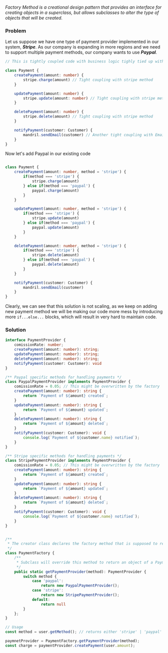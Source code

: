 *Factory Method is a creational design pattern that provides an interface for creating objects in a superclass, but allows subclasses to alter the type of objects that will be created.*


### Problem

Let us suppose we have one type of payment provider implemented in our system, ***Stripe***.
As our company is expanding in more regions and we need to support multiple payment methods, our company wants to use ***Paypal***.

```typescript
// This is tightly coupled code with business logic tighly tied up with Stripe as a payment service provider

class Payment {
    createPayment(amount: number) {
        stripe.charge(amount) // Tight coupling with stripe method
    }

    updatePayment(amount: number) {
        stripe.update(amount: number) // Tight coupling with stripe method
    }

    deletePayment(amount: number) {
        stripe.delete(amount) // Tight coupling with stripe method
    }

    notifyPayment(customer: Customer) {
        mandril.sendEmail(customer) // Another tight coupling with Emails Service Provider
    }
}
```

 Now let's add Paypal in our existing code
```typescript

class Payment {
    createPayment(amount: number, method = 'stripe') {
        if(method === 'stripe') {
            stripe.charge(amount)
        } else if(method === 'paypal') {
            paypal.charge(amount)
        }
    }

    updatePayment(amount: number, method = 'stripe') {
        if(method === 'stripe') {
            stripe.update(amount)
        } else if(method === 'paypal') {
            paypal.update(amount)
        }
    }

    deletePayment(amount: number, method = 'stripe') {
        if(method === 'stripe') {
            stripe.delete(amount)
        } else if(method === 'paypal') {
            paypal.delete(amount)
        }
    }

    notifyPayment(customer: Customer) {
        mandril.sendEmail(customer)
    }
}
```

Clearly, we can see that this solution is not scaling, as we keep on adding new payment method we will be making our code more mess by introducing more `if...else...` blocks, which will result in very hard to maintain code.

### Solution

```typescript
interface PaymentProvider {
    comissionRate: number;
    createPayment(amount: number): string;
    updatePayment(amount: number): string;
    deletePayment(amount: number): string;
    notifyPayment(customer: Customer): void
}

/** Paypal specific methods for handling payments */
class PaypalPaymentProvider implements PaymentProvider {
    comissionRate = 0.05; // This might be overwritten by the factory
    createPayment(amount: number): string {
        return `Payment of ${amount} created`;
    }
    updatePayment(amount: number): string {
        return `Payment of ${amount} updated`;
    }
    deletePayment(amount: number): string {
        return `Payment of ${amount} deleted`;
    }
    notifyPayment(customer: Customer): void {
        console.log(`Payment of ${customer.name} notified`);
    }
}

/** Stripe specific methods for handling payments */
class StripePaymentProvider implements PaymentProvider {
    comissionRate = 0.05; // This might be overwritten by the factory
    createPayment(amount: number): string {
        return `Payment of ${amount} created`;
    }
    updatePayment(amount: number): string {
        return `Payment of ${amount} updated`;
    }
    deletePayment(amount: number): string {
        return `Payment of ${amount} deleted`;
    }
    notifyPayment(customer: Customer): void {
        console.log(`Payment of ${customer.name} notified`);
    }
}


/**
 * The creator class declares the factory method that is supposed to return an object of a Product class
 */
class PaymentFactory {
    /**
     * Subclass will override this method to return an object of a PaymentProvider class
     */
    public static getPaymentProvider(method): PaymentProvider {
        switch method {
            case 'paypal':
                return new PaypalPaymentProvider();
            case 'stripe':
                return new StripePaymentProvider();
            default:
                return null
        }
    };
}

// Usage
const method = user.getMethod(); // returns either 'stripe' | 'paypal' that user wish to use

paymnetProvider = PaymentFactory.getPaymentProvider(method);
const charge = paymentProvider.createPayment(user.amount);